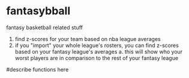# fantasybball
fantasy basketball related stuff
1. find z-scores for your team based on nba league averages
2. if you "import" your whole league's rosters, you can find z-scores based on your fantasy league's averages
  a. this will show who your worst players are in comparison to the rest of your fantasy league
  
#describe functions here
